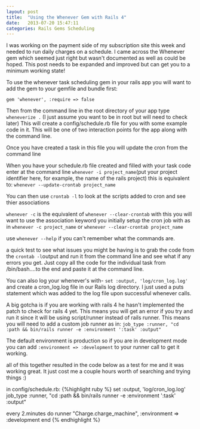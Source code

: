 ```yaml
---
layout: post
title:  "Using the Whenever Gem with Rails 4"
date:   2013-07-20 15:47:11
categories: Rails Gems Scheduling
---
```


I was working on the payment side of my subscription site this week and needed to run daily charges on a schedule. I came across the Whenever gem which seemed just right but wasn't documented as well as could be hoped.  This post needs to be expanded and improved but can get you to a minimum working state!

To use the whenever task scheduling gem in your rails app you will want to add the gem to your gemfile and bundle first:

`gem 'whenever', :require => false`

Then from the command line in the root directory of your app type `wheneverize .` (I just assume you want to be in root but will need to check later) This will create a config/schedule.rb file for you with some example code in it.
This will be one of two interaction points for the app along with the command line.

Once you have created a task in this file you will update the cron from the command line


When you have your schedule.rb file created and filled with your task code enter at the command line 
`whenever -i project_name`(put your project identifier here, for example, the name of the rails project)
this is equivalent to: `whenever --update-crontab project_name`

You can then use `crontab -l` to look at the scripts added to cron and see thier associations

`whenever -c` is the equivalent of `whenever --clear-crontab`
with this you will want to use the association keyword you initially setup the cron job with as in 
`whenever -c project_name` or `whenever --clear-crontab project_name`

use `whenever --help` if you can't remember what the commands are.

a quick test to see what issues you might be having is to grab the code from the `crontab -l`output and run it from the command line and see what if any errors you get. Just copy all the code for the individual task from /bin/bash....to the end and paste it at the command line.

You can also log your whenever's with-  `set :output, 'log/cron_log.log'` and create a cron_log.log file in our Rails log directory. I just used a puts statement which was added to the log file upon successful whenever calls.

A big gotcha is if you are working with rails 4 he hasn't implemented the patch to check for rails 4 yet.
This means you will get an error if you try and run it since it will be using script/runner instead of rails runner.
This means you will need to add a custom job runner as in:
	`job_type :runner, "cd :path && bin/rails runner -e :environment ':task' :output"`

The default environment is production so if you are in development mode you can add `:environment => :development` to your runner call to get it working.

all of this together resulted in the code below as a test for me and it was working great. It just cost me a couple hours worth of searching and trying things :)

in config/schedule.rb:
{%highlight ruby %}
set :output, 'log/cron_log.log'
job_type :runner, "cd :path && bin/rails runner -e :environment ':task' :output"


every 2.minutes do
  runner "Charge.charge_machine", :environment => :development
end
{% endhighlight %}
